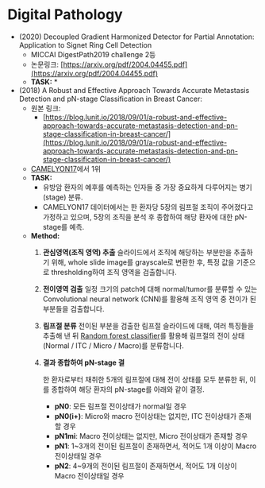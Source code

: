 # Digital Pathology

* \(2020\) Decoupled Gradient Harmonized Detector for Partial Annotation: Application to Signet Ring Cell Detection
  * MICCAI DigestPath2019 challenge 2등
  * 논문링크: [https://arxiv.org/pdf/2004.04455.pdf](https://arxiv.org/pdf/2004.04455.pdf)
  * **TASK:** 
    * 
* \(2018\) A Robust and Effective Approach Towards Accurate Metastasis Detection and pN-stage Classification in Breast Cancer: 
  * 원본 링크: 
    * [https://blog.lunit.io/2018/09/01/a-robust-and-effective-approach-towards-accurate-metastasis-detection-and-pn-stage-classification-in-breast-cancer/](https://blog.lunit.io/2018/09/01/a-robust-and-effective-approach-towards-accurate-metastasis-detection-and-pn-stage-classification-in-breast-cancer/)
  *  [CAMELYON17](https://camelyon17.grand-challenge.org/)에서 1위
  * **TASK:** 
    * 유방암 환자의 예후를 예측하는 인자들 중 가장 중요하게 다루어지는 병기\(stage\) 분류.
    * CAMELYON17 데이터에서는 한 환자당 5장의 림프절 조직이 주어졌다고 가정하고 있으며, 5장의 조직을 분석 후 종합하여 해당 환자에 대한 pN-stage를 예측.
  * **Method:** 
    1. **관심영역\(조직 영역\) 추출** 슬라이드에서 조직에 해당하는 부분만을 추출하기 위해, whole slide image를 grayscale로 변환한 후, 특정 값을 기준으로 thresholding하여 조직 영역을 검출합니다.
    2. **전이영역 검출** 일정 크기의 patch에 대해 normal/tumor를 분류할 수 있는 Convolutional neural network \(CNN\)를 활용해 조직 영역 중 전이가 된 부분들을 검출합니다.
    3. **림프절 분류** 전이된 부분을 검출한 림프절 슬라이드에 대해, 여러 특징들을 추출해 낸 뒤 [Random forest classifier](https://en.wikipedia.org/wiki/Random_forest)를 활용해 림프절의 전이 상태 \(Normal / ITC / Micro / Macro\)를 분류합니다.
    4. **결과 종합하여 pN-stage 결**

       한 환자로부터 채취한 5개의 림프절에 대해 전이 상태를 모두 분류한 뒤, 이를 종합하여 해당 환자의 pN-stage를 아래와 같이 결정.

       * **pN0**: 모든 림프절 전이상태가 normal일 경우
       * **pN0\(i+\)**: Micro와 macro 전이상태는 없지만, ITC 전이상태가 존재할 경우
       * **pN1mi**: Macro 전이상태는 없지만, Micro 전이상태가 존재할 경우
       * **pN1**: 1~3개의 전이된 림프절이 존재하면서, 적어도 1개 이상이 Macro 전이상태일 경우
       * **pN2**: 4~9개의 전이된 림프절이 존재하면서, 적어도 1개 이상이 Macro 전이상태일 경우





